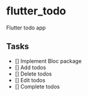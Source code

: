 # flutter_todo
Flutter todo app

## Tasks

- [] Implement Bloc package
- [] Add todos
- [] Delete todos
- [] Edit todos
- [] Complete todos
